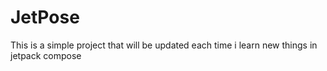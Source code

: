 # JetPose
This is a simple project that will be updated each time i learn new things in jetpack compose
